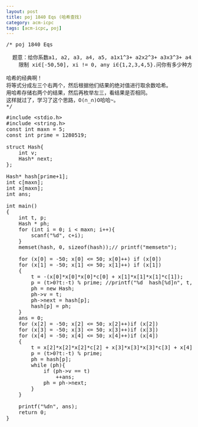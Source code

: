 ```yaml
---
layout: post
title: poj 1840 Eqs (哈希查找)
category: acm-icpc
tags: [acm-icpc, poj]
---
```


<pre>/* poj 1840 Eqs

  题意：给你系数a1, a2, a3, a4, a5, a1x1^3+ a2x2^3+ a3x3^3+ a4x4^3+ a5x5^3=0,
    限制 xi∈[-50,50], xi != 0, any i∈{1,2,3,4,5}.问你有多少种方法。

哈希的经典啊！
将等式分成左三个右两个，然后根据他们结果的绝对值进行取余数哈希。
用哈希存储右两个的结果，然后再枚举左三，看结果是否相同。
这样就过了，学习了这个思路，O(∩_∩)O哈哈~。
*/</pre>
<!--more-->
<pre>#include &lt;stdio.h&gt;
#include &lt;string.h&gt;
const int maxn = 5;
const int prime = 1280519;

struct Hash{
    int v;
    Hash* next;
};

Hash* hash[prime+1];
int c[maxn];
int x[maxn];
int ans;

int main()
{
    int t, p; 
    Hash * ph;
    for (int i = 0; i &lt; maxn; i++){
        scanf("%d", c+i);
    }
    memset(hash, 0, sizeof(hash));// printf("memsetn");

    for (x[0] = -50; x[0] &lt;= 50; x[0]++) if (x[0])
    for (x[1] = -50; x[1] &lt;= 50; x[1]++) if (x[1])
    {
        t = -(x[0]*x[0]*x[0]*c[0] + x[1]*x[1]*x[1]*c[1]);
        p = (t&gt;0?t:-t) % prime; //printf("%d  hash[%d]n", t, p);
        ph = new Hash;
        ph-&gt;v = t;
        ph-&gt;next = hash[p];
        hash[p] = ph;
    }
    ans = 0;
    for (x[2] = -50; x[2] &lt;= 50; x[2]++)if (x[2])
    for (x[3] = -50; x[3] &lt;= 50; x[3]++)if (x[3])
    for (x[4] = -50; x[4] &lt;= 50; x[4]++)if (x[4])
    {
        t = x[2]*x[2]*x[2]*c[2] + x[3]*x[3]*x[3]*c[3] + x[4]*x[4]*x[4]*c[4];
        p = (t&gt;0?t:-t) % prime; 
        ph = hash[p];
        while (ph){
            if (ph-&gt;v == t)
                ++ans;
            ph = ph-&gt;next;
        }
    }

    printf("%dn", ans);
    return 0;
}</pre>
